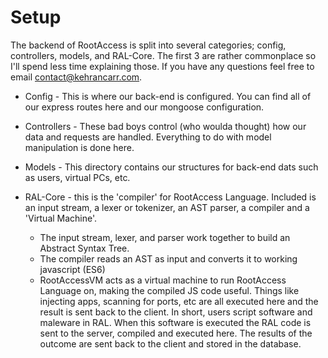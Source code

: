 # Setup

The backend of RootAccess is split into several categories; config, controllers, models, and RAL-Core. The first 3 are rather commonplace so I'll spend less time explaining those. If you have any questions feel free to email contact@kehrancarr.com.

- Config - This is where our back-end is configured. You can find all of our express routes here and our mongoose configuration.

- Controllers - These bad boys control (who woulda thought) how our data and requests are handled. Everything to do with model manipulation is done here.

- Models - This directory contains our structures for back-end dats such as users, virtual PCs, etc.

- RAL-Core - this is the 'compiler' for RootAccess Language. Included is an input stream, a lexer or tokenizer, an AST parser, a compiler and a 'Virtual Machine'.
  - The input stream, lexer, and parser work together to build an Abstract Syntax Tree.
  - The compiler reads an AST as input and converts it to working javascript (ES6)
  - RootAccessVM acts as a virtual machine to run RootAccess Language on, making the compiled JS code useful. Things like injecting apps, scanning for ports, etc are all executed here and the result is sent back to the client. In short, users script software and maleware in RAL. When this software is executed the RAL code is sent to the server, compiled and executed here. The results of the outcome are sent back to the client and stored in the database. 